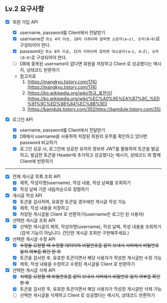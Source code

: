 ## Lv.2 요구사항

- [x]  회원 가입 API
    - [x]  username, password를 Client에서 전달받기
    - [x]  username은  `최소 4자 이상, 10자 이하이며 알파벳 소문자(a~z), 숫자(0~9)`로 구성되어야 한다.
    - [x]  password는  `최소 8자 이상, 15자 이하이며 알파벳 대소문자(a~z, A~Z), 숫자(0~9)`로 구성되어야 한다.
    - [ ]  DB에 중복된 username이 없다면 회원을 저장하고 Client 로 성공했다는 메시지, 상태코드 반환하기
    - 참고자료
        1. [https://mangkyu.tistory.com/174](https://mangkyu.tistory.com/174)
        2. [https://ko.wikipedia.org/wiki/정규_표현식](https://ko.wikipedia.org/wiki/%EC%A0%95%EA%B7%9C_%ED%91%9C%ED%98%84%EC%8B%9D)
        3. [https://bamdule.tistory.com/35](https://bamdule.tistory.com/35)


- [x]  로그인 API
    - [x]  username, password를 Client에서 전달받기
    - [x]  DB에서 username을 사용하여 저장된 회원의 유무를 확인하고 있다면 password 비교하기
    - [x]  로그인 성공 시, 로그인에 성공한 유저의 정보와 JWT를 활용하여 토큰을 발급하고,
      발급한 토큰을 Header에 추가하고 성공했다는 메시지, 상태코드 와 함께 Client에 반환하기

--- 
- [x]  전체 게시글 목록 조회 API
    - [x]  제목, 작성자명(username), 작성 내용, 작성 날짜를 조회하기
    - [x]  작성 날짜 기준 내림차순으로 정렬하기

- [x]  게시글 작성 API
    - [x]  토큰을 검사하여, 유효한 토큰일 경우에만 게시글 작성 가능
    - [x]  제목, 작성 내용을 저장하고
    - [x]  저장된 게시글을 Client 로 반환하기(username은 로그인 된 사용자)
   
- [x]  선택한 게시글 조회 API
    - [x]  선택한 게시글의 제목, 작성자명(username), 작성 날짜, 작성 내용을 조회하기
      (검색 기능이 아닙니다. 간단한 게시글 조회만 구현해주세요.)
   
- [x]  선택한 게시글 수정 API
    - [x]  ~~수정을 요청할 때 수정할 데이터와 비밀번호를 같이 보내서 서버에서 비밀번호 일치 여부를 확인 한 후~~
    - [x]  토큰을 검사한 후, 유효한 토큰이면서 해당 사용자가 작성한 게시글만 수정 가능
    - [x]  제목, 작성 내용을 수정하고 수정된 게시글을 Client 로 반환하기
   
- [x]  선택한 게시글 삭제 API
    - [x]  ~~삭제를 요청할 때 비밀번호를 같이 보내서 서버에서 비밀번호 일치 여부를 확인 한 후~~
    - [x]  토큰을 검사한 후, 유효한 토큰이면서 해당 사용자가 작성한 게시글만 삭제 가능
    - [ ]  선택한 게시글을 삭제하고 Client 로 성공했다는 메시지, 상태코드 반환하기
